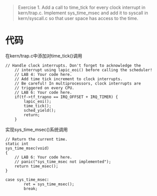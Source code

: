 >Exercise 1. Add a call to time_tick for every clock interrupt in kern/trap.c. Implement sys_time_msec and add it to syscall in kern/syscall.c so that user space has access to the time.

# 代码

在kern/trap.c中添加对time_tick()调用
```
// Handle clock interrupts. Don't forget to acknowledge the
	// interrupt using lapic_eoi() before calling the scheduler!
	// LAB 4: Your code here.
	// Add time tick increment to clock interrupts.
	// Be careful! In multiprocessors, clock interrupts are
	// triggered on every CPU.
	// LAB 6: Your code here.
	if(tf->tf_trapno == IRQ_OFFSET + IRQ_TIMER) {
		lapic_eoi();
		time_tick();
        sched_yield();
        return;
	}

```

实现sys_time_msec()系统调用
```
// Return the current time.
static int
sys_time_msec(void)
{
	// LAB 6: Your code here.
	// panic("sys_time_msec not implemented");
	return time_msec();
}

case sys_time_msec:
        ret = sys_time_msec();
        break;
```
